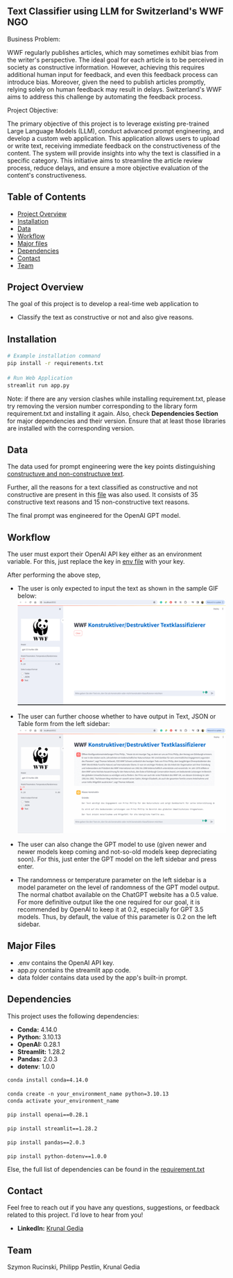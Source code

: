 ## Text Classifier using LLM for Switzerland's WWF NGO

Business Problem:

WWF regularly publishes articles, which may sometimes exhibit bias from the writer's perspective. The ideal goal for each article is to be perceived in society as constructive information. However, achieving this requires additional human input for feedback, and even this feedback process can introduce bias. Moreover, given the need to publish articles promptly, relying solely on human feedback may result in delays. Switzerland's WWF aims to address this challenge by automating the feedback process.

Project Objective:

The primary objective of this project is to leverage existing pre-trained Large Language Models (LLM), conduct advanced prompt engineering, and develop a custom web application. This application allows users to upload or write text, receiving immediate feedback on the constructiveness of the content. The system will provide insights into why the text is classified in a specific category. This initiative aims to streamline the article review process, reduce delays, and ensure a more objective evaluation of the content's constructiveness. 

## Table of Contents

- [Project Overview](#project-overview)
- [Installation](#installation)
- [Data](#data)
- [Workflow](#workflow)
- [Major files](#major-files)
- [Dependencies](#dependencies)
- [Contact](#contact)
- [Team](#team)

## Project Overview

The goal of this project is to develop a real-time web application to
* Classify the text as constructive or not and also give reasons.

## Installation

```bash
# Example installation command
pip install -r requirements.txt

# Run Web Application
streamlit run app.py
```
Note: if there are any version clashes while installing requirement.txt, please try removing the version number corresponding to the library form requirement.txt and installing it again.
Also, check **Dependencies Section** for major dependencies and their version. Ensure that at least those libraries are installed with the corresponding version.

## Data

The data used for prompt engineering were the key points distinguishing [constructuve and non-constructuve text](https://github.com/krunalgedia/LLM_TextClassifier_WWF/blob/main/data/processed/Medienmitteilungen%20Export%20DE%2020230822-%20Kriterien%20der%20Konstruktivit%C3%A4t%20updated.csv). 

Further, all the reasons for a text classified as constructive and not constructive are present in this [file](https://github.com/krunalgedia/LLM_TextClassifier_WWF/blob/main/data/raw/Medienmitteilungen%20Export%20DE%2020230822.xlsx) was also used. It consists of 35 constructive text reasons and 15 non-constructive text reasons.

The final prompt was engineered for the OpenAI GPT model. 

## Workflow
The user must export their OpenAI API key either as an environment variable. For this, just replace the key in [env file](https://github.com/krunalgedia/LLM_TextClassifier_WWF/blob/main/.env) with your key.

After performing the above step,

* The user is only expected to input the text as shown in the sample GIF below:
![image](https://github.com/krunalgedia/LLM_TextClassifier_WWF/blob/main/images/sample%20(1).gif)


* The user can further choose whether to have output in Text, JSON or Table form from the left sidebar:
![image](https://github.com/krunalgedia/LLM_TextClassifier_WWF/blob/main/images/sample%20(2).gif)


* The user can also change the GPT model to use (given newer and newer models keep coming and not-so-old models keep depreciating soon). For this, just enter the GPT model on the left sidebar and press enter.

* The randomness or temperature parameter on the left sidebar is a model parameter on the level of randomness of the GPT model output. The normal chatbot available on the ChatGPT website has a 0.5 value. For more definitive output like the one required for our goal, it is recommended by OpenAI to keep it at 0.2, especially for GPT 3.5 models. Thus, by default, the value of this parameter is 0.2 on the left sidebar. 

## Major Files

* .env contains the OpenAI API key.
* app.py contains the streamlit app code.
* data folder contains data used by the app's built-in prompt.

## Dependencies

This project uses the following dependencies:

- **Conda:** 4.14.0 
- **Python:** 3.10.13
- **OpenAI:** 0.28.1
- **Streamlit:** 1.28.2
- **Pandas:** 2.0.3
- **dotenv**: 1.0.0

```
conda install conda=4.14.0

conda create -n your_environment_name python=3.10.13
conda activate your_environment_name

pip install openai==0.28.1

pip install streamlit==1.28.2

pip install pandas==2.0.3

pip install python-dotenv==1.0.0
```

 Else, the full list of dependencies can be found in the [requirement.txt](https://github.com/krunalgedia/LLM_TextClassifier_WWF/blob/main/requirements.txt)
  
## Contact

Feel free to reach out if you have any questions, suggestions, or feedback related to this project. I'd love to hear from you!

- **LinkedIn:** [Krunal Gedia](https://www.linkedin.com/in/krunal-gedia-00188899/)

## Team

Szymon Rucinski, Philipp Pestlin, Krunal Gedia
